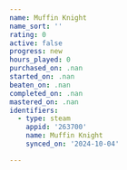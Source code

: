 ```yaml
---
name: Muffin Knight
name_sort: ''
rating: 0
active: false
progress: new
hours_played: 0
purchased_on: .nan
started_on: .nan
beaten_on: .nan
completed_on: .nan
mastered_on: .nan
identifiers:
  - type: steam
    appid: '263700'
    name: Muffin Knight
    synced_on: '2024-10-04'

---
```

